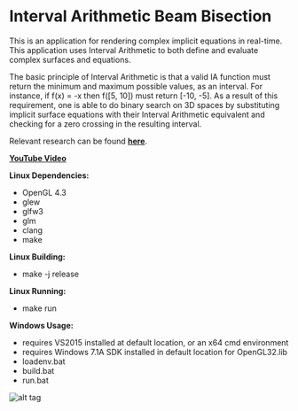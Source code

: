 # Interval Arithmetic Beam Bisection

This is an application for rendering complex implicit equations in real-time. 
This application uses Interval Arithmetic to both define and evaluate complex surfaces and equations.
 

The basic principle of Interval Arithmetic is that a valid IA function must return the minimum and maximum possible values, as an interval. For instance, if f(x) = -x then f([5, 10]) must return [-10, -5]. 
As a result of this requirement, one is able to do binary search on 3D spaces by substituting implicit surface equations with their Interval Arithmetic equivalent and checking for a zero crossing in the resulting interval.
 
Relevant research can be found __[here](http://w3.impa.br/~diego/publications/GanEtAl11.pdf)__.

__[YouTube Video](https://www.youtube.com/watch?v=phZ94Mc2Grs)__

__Linux Dependencies:__
* OpenGL 4.3
* glew
* glfw3
* glm
* clang
* make
  
__Linux Building:__
* make -j release

__Linux Running:__
* make run

__Windows Usage:__
* requires VS2015 installed at default location, or an x64 cmd environment
* requires Windows 7.1A SDK installed in default location for OpenGL32.lib
* loadenv.bat
* build.bat
* run.bat

![alt tag](http://i.imgur.com/UQfzSRx.jpg)
